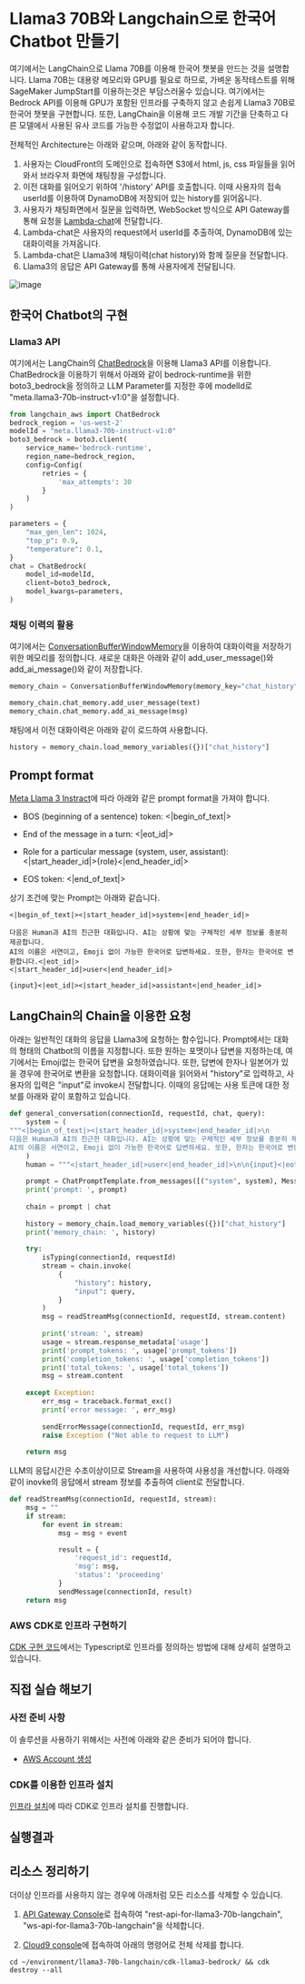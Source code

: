 # Llama3 70B와 Langchain으로 한국어 Chatbot 만들기

여기에서는 LangChain으로 Llama 70B를 이용해 한국어 챗봇을 만드는 것을 설명합니다. Llama 70B는 대용량 메모리와 GPU를 필요로 하므로, 가벼운 동작테스트를 위해 SageMaker JumpStart를 이용하는것은 부담스러울수 있습니다. 여기에서는 Bedrock API를 이용해 GPU가 포함된 인프라를 구축하지 않고 손쉽게 Llama3 70B로 한국어 챗봇을 구현합니다. 또한, LangChain을 이용해 코드 개발 기간을 단축하고 다른 모델에서 사용된 유사 코드를 가능한 수정없이 사용하고자 합니다. 

전체적인 Architecture는 아래와 같으며, 아래와 같이 동작합니다.
1) 사용자는 CloudFront의 도메인으로 접속하면 S3에서 html, js, css 파일들을 읽어와서 브라우저 화면에 채팅창을 구성합니다.
2) 이전 대화를 읽어오기 위하여 '/history' API를 호출합니다. 이때 사용자의 접속 userId를 이용하여 DynamoDB에 저장되어 있는 history를 읽어옵니다.
3) 사용자가 채팅화면에서 질문을 입력하면, WebSocket 방식으로 API Gateway를 통해 요청을 [Lambda-chat](./lambda-chat-ws/lambda_function.py)에 전달합니다.
4) Lambda-chat은 사용자의 request에서 userId를 추출하여, DynamoDB에 있는 대화이력을 가져옵니다.
5) Lambda-chat은 Llama3에 채팅이력(chat history)와 함께 질문을 전달합니다.
6) Llama3의 응답은 API Gateway를 통해 사용자에게 전달됩니다.

![image](https://github.com/kyopark2014/llama3-70b-langchain/assets/52392004/ed87b5ee-2af6-4ddc-8c63-6fb2837c3735)


## 한국어 Chatbot의 구현

### Llama3 API

여기에서는 LangChain의 [ChatBedrock](https://python.langchain.com/docs/integrations/chat/bedrock/)을 이용해 Llama3 API를 이용합니다. ChatBedrock을 이용하기 위해서 아래와 같이 bedrock-runtime을 위한 boto3_bedrock을 정의하고 LLM Parameter를 지정한 후에 modelId로 "meta.llama3-70b-instruct-v1:0"을 설정합니다.

```python
from langchain_aws import ChatBedrock
bedrock_region = 'us-west-2'
modelId = "meta.llama3-70b-instruct-v1:0"
boto3_bedrock = boto3.client(
    service_name='bedrock-runtime',
    region_name=bedrock_region,
    config=Config(
        retries = {
            'max_attempts': 30
        }            
    )
)

parameters = {
    "max_gen_len": 1024,  
    "top_p": 0.9, 
    "temperature": 0.1,
}    
chat = ChatBedrock(   
    model_id=modelId,
    client=boto3_bedrock, 
    model_kwargs=parameters,
)
```



### 채팅 이력의 활용

여기에서는 [ConversationBufferWindowMemory](https://api.python.langchain.com/en/latest/memory/langchain.memory.buffer_window.ConversationBufferWindowMemory.html)을 이용하여 대화이력을 저장하기 위한 메모리를 정의합니다. 새로운 대화은 아래와 같이 add_user_message()와 add_ai_message()와 같이 저장합니다.

```python
memory_chain = ConversationBufferWindowMemory(memory_key="chat_history", output_key='answer', return_messages=True, k=10)

memory_chain.chat_memory.add_user_message(text)
memory_chain.chat_memory.add_ai_message(msg)
```

채팅에서 이전 대화이력은 아래와 같이 로드하여 사용합니다. 

```python
history = memory_chain.load_memory_variables({})["chat_history"]
```




## Prompt format

[Meta Llama 3 Instract](https://llama.meta.com/docs/model-cards-and-prompt-formats/meta-llama-3/#special-tokens-used-with-meta-llama-3)에 따라 아래와 같은 prompt format을 가져야 합니다.

- BOS (beginning of a sentence) token: <|begin_of_text|>

- End of the message in a turn: <|eot_id|>

- Role for a particular message (system, user, assistant): <|start_header_id|>{role}<|end_header_id|>

- EOS token: <|end_of_text|>

상기 조건에 맞는 Prompt는 아래와 같습니다.

```text
<|begin_of_text|><|start_header_id|>system<|end_header_id|>

다음은 Human과 AI의 친근한 대화입니다. AI는 상황에 맞는 구체적인 세부 정보를 충분히 제공합니다. 
AI의 이름은 서연이고, Emoji 없이 가능한 한국어로 답변하세요. 또한, 한자는 한국어로 변환합니다.<|eot_id|>
<|start_header_id|>user<|end_header_id|>

{input}<|eot_id|><|start_header_id|>assistant<|end_header_id|>
```

## LangChain의 Chain을 이용한 요청

아래는 일반적인 대화의 응답을 Llama3에 요청하는 함수입니다. Prompt에서는 대화의 형태의 Chatbot의 이름을 지정합니다. 또한 원하는 포맷이나 답변을 지정하는데, 여기에서는 Emoji없는 한국어 답변을 요청하였습니다. 또한, 답변에 한자나 일본어가 있을 경우에 한국어로 변환을 요청합니다. 대화이력을 읽어와서 "history"로 입력하고, 사용자의 입력은 "input"로 invoke시 전달합니다. 이때의 응답에는 사용 토큰에 대한 정보를 아래와 같이 포함하고 있습니다. 


```python
def general_conversation(connectionId, requestId, chat, query):
    system = (
"""<|begin_of_text|><|start_header_id|>system<|end_header_id|>\n
다음은 Human과 AI의 친근한 대화입니다. AI는 상황에 맞는 구체적인 세부 정보를 충분히 제공합니다. 
AI의 이름은 서연이고, Emoji 없이 가능한 한국어로 답변하세요. 또한, 한자는 한국어로 변환합니다.<|eot_id|>"""
    )
    human = """<|start_header_id|>user<|end_header_id|>\n\n{input}<|eot_id|><|start_header_id|>assistant<|end_header_id|>"""
    
    prompt = ChatPromptTemplate.from_messages([("system", system), MessagesPlaceholder(variable_name="history"), ("human", human)])
    print('prompt: ', prompt)
    
    chain = prompt | chat
        
    history = memory_chain.load_memory_variables({})["chat_history"]
    print('memory_chain: ', history)
                
    try: 
        isTyping(connectionId, requestId)  
        stream = chain.invoke(
            {
                "history": history,
                "input": query,
            }
        )
        msg = readStreamMsg(connectionId, requestId, stream.content)
        
        print('stream: ', stream)        
        usage = stream.response_metadata['usage']
        print('prompt_tokens: ', usage['prompt_tokens'])
        print('completion_tokens: ', usage['completion_tokens'])
        print('total_tokens: ', usage['total_tokens'])
        msg = stream.content
        
    except Exception:
        err_msg = traceback.format_exc()
        print('error message: ', err_msg)        
            
        sendErrorMessage(connectionId, requestId, err_msg)    
        raise Exception ("Not able to request to LLM")
    
    return msg
```

LLM의 응답시간은 수초이상이므로 Stream을 사용하여 사용성을 개선합니다. 아래와 같이 inovke의 응답에서 stream 정보를 추출하여 client로 전달합니다.

```python
def readStreamMsg(connectionId, requestId, stream):
    msg = ""
    if stream:
        for event in stream:
            msg = msg + event

            result = {
                'request_id': requestId,
                'msg': msg,
                'status': 'proceeding'
            }
            sendMessage(connectionId, result)
    return msg
```

### AWS CDK로 인프라 구현하기

[CDK 구현 코드](./cdk-korean-chatbot/README.md)에서는 Typescript로 인프라를 정의하는 방법에 대해 상세히 설명하고 있습니다.

## 직접 실습 해보기

### 사전 준비 사항

이 솔루션을 사용하기 위해서는 사전에 아래와 같은 준비가 되어야 합니다.

- [AWS Account 생성](https://repost.aws/ko/knowledge-center/create-and-activate-aws-account)


### CDK를 이용한 인프라 설치
[인프라 설치](./deployment.md)에 따라 CDK로 인프라 설치를 진행합니다. 

## 실행결과

## 리소스 정리하기 

더이상 인프라를 사용하지 않는 경우에 아래처럼 모든 리소스를 삭제할 수 있습니다. 

1) [API Gateway Console](https://ap-northeast-2.console.aws.amazon.com/apigateway/main/apis?region=ap-northeast-2)로 접속하여 "rest-api-for-llama3-70b-langchain", "ws-api-for-llama3-70b-langchain"을 삭제합니다.

2) [Cloud9 console](https://ap-northeast-2.console.aws.amazon.com/cloud9control/home?region=ap-northeast-2#/)에 접속하여 아래의 명령어로 전체 삭제를 합니다.

```text
cd ~/environment/llama3-70b-langchain/cdk-llama3-bedrock/ && cdk destroy --all
```

